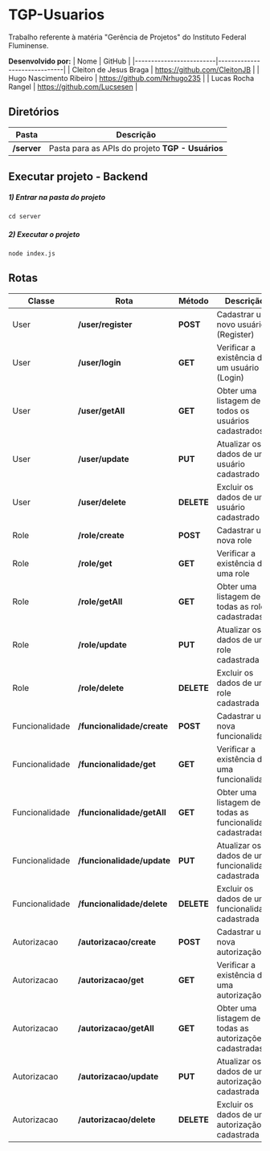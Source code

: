 # TGP-Usuarios
Trabalho referente à matéria "Gerência de Projetos" do Instituto Federal Fluminense.

**Desenvolvido por:**
| Nome                    | GitHub                       |
|-------------------------|------------------------------|
| Cleiton de Jesus Braga  | https://github.com/CleitonJB |
| Hugo Nascimento Ribeiro | https://github.com/Nrhugo235 |
| Lucas Rocha Rangel      | https://github.com/Lucsesen  |

## Diretórios
| Pasta       | Descrição                                        |
|-------------|--------------------------------------------------|
| **/server** | Pasta para as APIs do projeto **TGP - Usuários** |

## Executar projeto - Backend

##### 1) Entrar na pasta do projeto
```
cd server
```
##### 2) Executar o projeto
```
node index.js
```

## Rotas
| Classe         | Rota                       | Método     | Descrição                                                 |
|----------------|----------------------------|------------|-----------------------------------------------------------|
| User           | **/user/register**         | **POST**   | Cadastrar um novo usuário (Register)                      |
| User           | **/user/login**            | **GET**    | Verificar a existência de um usuário (Login)              |
| User           | **/user/getAll**           | **GET**    | Obter uma listagem de todos os usuários cadastrados       |
| User           | **/user/update**           | **PUT**    | Atualizar os dados de um usuário cadastrado               |
| User           | **/user/delete**           | **DELETE** | Excluir os dados de um usuário cadastrado                 |
| Role           | **/role/create**           | **POST**   | Cadastrar uma nova role                                   |
| Role           | **/role/get**              | **GET**    | Verificar a existência de uma role                        |
| Role           | **/role/getAll**           | **GET**    | Obter uma listagem de todas as roles cadastradas          |
| Role           | **/role/update**           | **PUT**    | Atualizar os dados de uma role cadastrada                 |
| Role           | **/role/delete**           | **DELETE** | Excluir os dados de uma role cadastrada                   |
| Funcionalidade | **/funcionalidade/create** | **POST**   | Cadastrar uma nova funcionalidade                         |
| Funcionalidade | **/funcionalidade/get**    | **GET**    | Verificar a existência de uma funcionalidade              |
| Funcionalidade | **/funcionalidade/getAll** | **GET**    | Obter uma listagem de todas as funcionalidade cadastradas |
| Funcionalidade | **/funcionalidade/update** | **PUT**    | Atualizar os dados de uma funcionalidade cadastrada       |
| Funcionalidade | **/funcionalidade/delete** | **DELETE** | Excluir os dados de uma funcionalidade cadastrada         |
| Autorizacao    | **/autorizacao/create**    | **POST**   | Cadastrar uma nova autorização                            |
| Autorizacao    | **/autorizacao/get**       | **GET**    | Verificar a existência de uma autorização                 |
| Autorizacao    | **/autorizacao/getAll**    | **GET**    | Obter uma listagem de todas as autorizações cadastradas   |
| Autorizacao    | **/autorizacao/update**    | **PUT**    | Atualizar os dados de uma autorização cadastrada          |
| Autorizacao    | **/autorizacao/delete**    | **DELETE** | Excluir os dados de uma autorização cadastrada            |